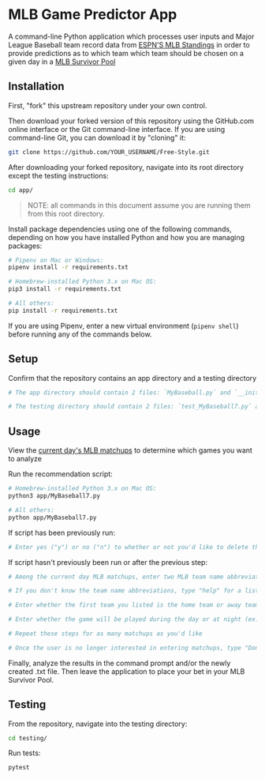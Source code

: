 # MLB Game Predictor App

A command-line Python application which processes user inputs and Major League Baseball team record data from [ESPN'S MLB Standings](https://www.espn.com/mlb/standings) in order to provide predictions as to which team which team should be chosen on a given day in a [MLB Survivor Pool](https://github.com/Jared1989/Free-Style/blob/master/PLANNING.md)

## Installation

First, "fork" this upstream repository under your own control.

Then download your forked version of this repository using the GitHub.com online interface or the Git command-line interface. If you are using command-line Git, you can download it by "cloning" it:

```sh
git clone https://github.com/YOUR_USERNAME/Free-Style.git
```

After downloading your forked repository, navigate into its root directory except the testing instructions:

```sh
cd app/
```

> NOTE: all commands in this document assume you are running them from this root directory.

Install package dependencies using one of the following commands, depending on how you have installed Python and how you are managing packages:

```sh
# Pipenv on Mac or Windows:
pipenv install -r requirements.txt

# Homebrew-installed Python 3.x on Mac OS:
pip3 install -r requirements.txt

# All others:
pip install -r requirements.txt
```

If you are using Pipenv, enter a new virtual environment (`pipenv shell`) before running any of the commands below.

## Setup

Confirm that the repository contains an app directory and a testing directory
```sh
# The app directory should contain 2 files: `MyBaseball.py` and `__init__.py`

# The testing directory should contain 2 files: `test_MyBaseball7.py` and `__init__.py`
```

## Usage

View the [current day's MLB matchups](http://www.espn.com/mlb/schedule) to determine which games you want to analyze 

Run the recommendation script:

```sh
# Homebrew-installed Python 3.x on Mac OS:
python3 app/MyBaseball7.py

# All others:
python app/MyBaseball7.py
```
If script has been previously run:

```sh
# Enter yes ("y") or no ("n") to whether or not you'd like to delete the pick files
```
If script hasn't previously been run or after the previous step:

```sh
# Among the current day MLB matchups, enter two MLB team name abbreviations separated by a comma and a space (ex: NYM, NYY)

# If you don't know the team name abbreviations, type "help" for a list and then repeat the previous step

# Enter whether the first team you listed is the home team or away team (ex: H)

# Enter whether the game will be played during the day or at night (ex: D)

# Repeat these steps for as many matchups as you'd like

# Once the user is no longer interested in entering matchups, type "Done"
```

Finally, analyze the results in the command prompt and/or the newly created .txt file.  Then leave the application to place your bet in your MLB Survivor Pool.

## Testing

From the repository, navigate into the testing directory:

```sh
cd testing/
```
Run tests:

```sh
pytest
```
